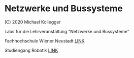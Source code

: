 # Netzwerke und Bussysteme
(C) 2020 Michael Kollegger

Labs für die Lehrveranstaltung "Netzwerke und Bussysteme"  

Fachhochschule Wiener Neustadt [LINK](https://www.fhwn.ac.at)

Studiengang Robotik [LINK](https://www.fhwn.ac.at/studiengang/bachelor-robotik)



